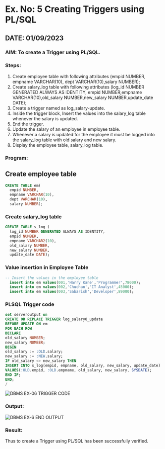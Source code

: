 # Ex. No: 5 Creating Triggers using PL/SQL
## DATE: 01/09/2023

### AIM: To create a Trigger using PL/SQL.

### Steps:
1. Create employee table with following attributes (empid NUMBER, empname VARCHAR(10), dept VARCHAR(10),salary NUMBER);
2. Create salary_log table with following attributes (log_id NUMBER GENERATED ALWAYS AS IDENTITY, empid NUMBER,empname VARCHAR(10),old_salary NUMBER,new_salary NUMBER,update_date DATE);
3. Create a trigger named as log_salary-update.
4. Inside the trigger block, Insert the values into the salary_log table whenever the salary is updated.
5. End the trigger.
6. Update the salary of an employee in employee table.
7. Whenever a salary is updated for the employee it must be logged into the salary_log table with old salary and new salary.
8. Display the employee table, salary_log table.

### Program:
## Create employee table
```sql
CREATE TABLE em(
  empid NUMBER,
  empname VARCHAR(10),
  dept VARCHAR(10),
  salary NUMBER);
```
### Create salary_log table
```sql
CREATE TABLE s_log (
  log_id NUMBER GENERATED ALWAYS AS IDENTITY,
  empid NUMBER,
  empname VARCHAR2(10),
  old_salary NUMBER,
  new_salary NUMBER,
  update_date DATE);
```
### Value insertion in Employee Table
```sql
-- Insert the values in the employee table
  insert into em values(001,'Harry Kane','Programmer',78000);
  insert into em values(002,'Chuchan','IT Analyst',45000);
  insert into em values(003,'Sabarish','Developer',89000);
```
### PLSQL Trigger code
```sql
set serveroutput on
CREATE OR REPLACE TRIGGER log_salary0_update
BEFORE UPDATE ON em
FOR EACH ROW
DECLARE
old_salary NUMBER;
new_salary NUMBER;
BEGIN
old_salary := :OLD.salary;
new_salary := :NEW.salary;
IF old_salary <> new_salary THEN
INSERT INTO s_log(empid, empname, old_salary, new_salary, update_date)
VALUES(:OLD.empid, :OLD.empname, old_salary, new_salary, SYSDATE);
END IF;
END;
/
```
![DBMS EX-06 TRIGGER CODE](https://github.com/SudharsanamRK/Ex-No-5-Creating-Triggers-using-PL-SQL/assets/115523484/755f9dfa-3c55-46cf-aaee-25c161af8e5b)

### Output:
![DBMS EX-6 END OUTPUT](https://github.com/SudharsanamRK/Ex-No-5-Creating-Triggers-using-PL-SQL/assets/115523484/46c4039a-bfc1-4ce1-a5d3-f2688635c367)

### Result:
Thus to create a Trigger using PL/SQL has been successfully verified.
